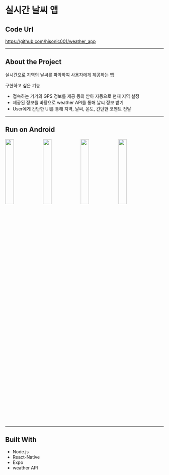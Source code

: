 # 실시간 날씨 앱
## Code Url

https://github.com/hisonic001/weather_app
<br>
______________________________________________________

## About the Project

실시간으로 지역의 날씨를 파악하여 사용자에게 제공하는 앱

구현하고 싶은 기능

- 접속하는 기기의 GPS 정보를 제공 동의 받아 자동으로 현재 지역 설정
- 제공된 정보를 바탕으로 weather API를 통해 날씨 정보 받기
- User에게 간단한 UI를 통해 지역, 날씨, 온도, 간단한 코멘트 전달
______________________________________________________




## Run on Android

<img src = "https://user-images.githubusercontent.com/40854017/137259385-64d33d9a-aae4-4f99-8814-c30962496377.jpg" width="23%"> <img src = "https://user-images.githubusercontent.com/40854017/137259395-e73ad15c-a3d4-4a37-9382-74550c86270b.jpg" width="23%"> <img src = "https://user-images.githubusercontent.com/40854017/137259405-ffc70987-1c71-405b-a161-b7383392615d.jpg" width="23%"> <img src = "https://user-images.githubusercontent.com/40854017/137259411-b6f29356-fcbb-4a7c-bafa-23f740faeef7.jpg" width="23%">

______________________________________________________


## Built With

- Node.js
- React-Native
- Expo
- weather API
